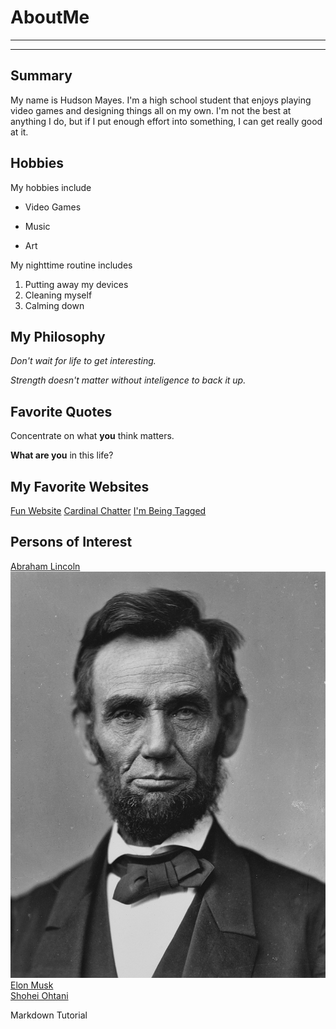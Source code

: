 # AboutMe
---
---
## Summary

[I have a new home]: https://redbirdrants.com/

My name is Hudson Mayes. I'm a high school student that enjoys playing video games and designing things all on my own. I'm not the best at anything I do, but if I put enough effort into something, I can get really good at it. 

[1]: https://en.wikipedia.org/wiki/Abraham_Lincoln
[2]: https://en.wikipedia.org/wiki/Elon_Musk
[3]: https://en.wikipedia.org/wiki/Shohei_Ohtani

Hobbies
-

My hobbies include 

- Video Games
+ Music
* Art

My nighttime routine includes

1. Putting away my devices
2. Cleaning myself
4. Calming down

## My Philosophy

*Don't wait for life to get interesting.*

_Strength doesn't matter without inteligence to back it up._

## Favorite Quotes

Concentrate on what **you** think matters.

__What are you__ in this life?

## My Favorite Websites

[Fun Website](https://www.google.com)
[Cardinal Chatter](https://www.mlptraderumors.com/st-louis-cardinals "St. Louis Cardinals Rumors")
[I'm Being Tagged][I have a NEW HOME]

## Persons of Interest

[Abraham Lincoln][1]<br>
![Lincoln](https://github.com/radicalhdude/AboutMe/blob/main/AbrahamLincoln.jpg)
[Elon Musk][2]<br>
[Shohei Ohtani][3]<br>

Markdown Tutorial

